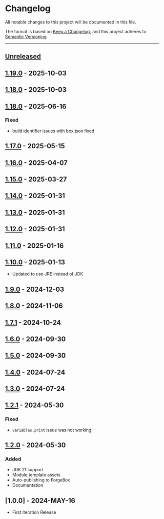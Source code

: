 # Changelog

All notable changes to this project will be documented in this file.

The format is based on [Keep a Changelog](https://keepachangelog.com/en/1.0.0/),
and this project adheres to [Semantic Versioning](https://semver.org/spec/v2.0.0.html).

* * *

## [Unreleased]

## [1.19.0] - 2025-10-03

## [1.18.0] - 2025-10-03

## [1.18.0] - 2025-06-16

### Fixed

- build identifier issues with box.json fixed.

## [1.17.0] - 2025-05-15

## [1.16.0] - 2025-04-07

## [1.15.0] - 2025-03-27

## [1.14.0] - 2025-01-31

## [1.13.0] - 2025-01-31

## [1.12.0] - 2025-01-31

## [1.11.0] - 2025-01-16

## [1.10.0] - 2025-01-13

- Updated to use JRE instead of JDK

## [1.9.0] - 2024-12-03

## [1.8.0] - 2024-11-06

## [1.7.1] - 2024-10-24

## [1.6.0] - 2024-09-30

## [1.5.0] - 2024-09-30

## [1.4.0] - 2024-07-24

## [1.3.0] - 2024-07-24

## [1.2.1] - 2024-05-30

### Fixed

- `variables.print` issue was not working.

## [1.2.0] - 2024-05-30

### Added

- JDK 21 support
- Module template assets
- Auto-publishing to ForgeBox
- Documentation

## [1.0.0] - 2024-MAY-16

- First Iteration Release

[unreleased]: https://github.com/ortus-boxlang/commandbox-boxlang/compare/v1.19.0...HEAD
[1.19.0]: https://github.com/ortus-boxlang/commandbox-boxlang/compare/v1.18.0...v1.19.0
[1.18.0]: https://github.com/ortus-boxlang/commandbox-boxlang/compare/v1.18.0...v1.18.0
[1.17.0]: https://github.com/ortus-boxlang/commandbox-boxlang/compare/v1.16.0...v1.17.0
[1.16.0]: https://github.com/ortus-boxlang/commandbox-boxlang/compare/v1.15.0...v1.16.0
[1.15.0]: https://github.com/ortus-boxlang/commandbox-boxlang/compare/v1.14.0...v1.15.0
[1.14.0]: https://github.com/ortus-boxlang/commandbox-boxlang/compare/v1.13.0...v1.14.0
[1.13.0]: https://github.com/ortus-boxlang/commandbox-boxlang/compare/v1.12.0...v1.13.0
[1.12.0]: https://github.com/ortus-boxlang/commandbox-boxlang/compare/v1.11.0...v1.12.0
[1.11.0]: https://github.com/ortus-boxlang/commandbox-boxlang/compare/v1.10.0...v1.11.0
[1.10.0]: https://github.com/ortus-boxlang/commandbox-boxlang/compare/v1.9.0...v1.10.0
[1.9.0]: https://github.com/ortus-boxlang/commandbox-boxlang/compare/v1.8.0...v1.9.0
[1.8.0]: https://github.com/ortus-boxlang/commandbox-boxlang/compare/v1.7.1...v1.8.0
[1.7.1]: https://github.com/ortus-boxlang/commandbox-boxlang/compare/v1.6.0...v1.7.1
[1.6.0]: https://github.com/ortus-boxlang/commandbox-boxlang/compare/v1.5.0...v1.6.0
[1.5.0]: https://github.com/ortus-boxlang/commandbox-boxlang/compare/v1.4.0...v1.5.0
[1.4.0]: https://github.com/ortus-boxlang/commandbox-boxlang/compare/v1.3.0...v1.4.0
[1.3.0]: https://github.com/ortus-boxlang/commandbox-boxlang/compare/v1.2.1...v1.3.0
[1.2.1]: https://github.com/ortus-boxlang/commandbox-boxlang/compare/v1.2.0...v1.2.1
[1.2.0]: https://github.com/ortus-boxlang/commandbox-boxlang/compare/e57737376b541899d961aa75a3dfed445051bce5...v1.2.0
